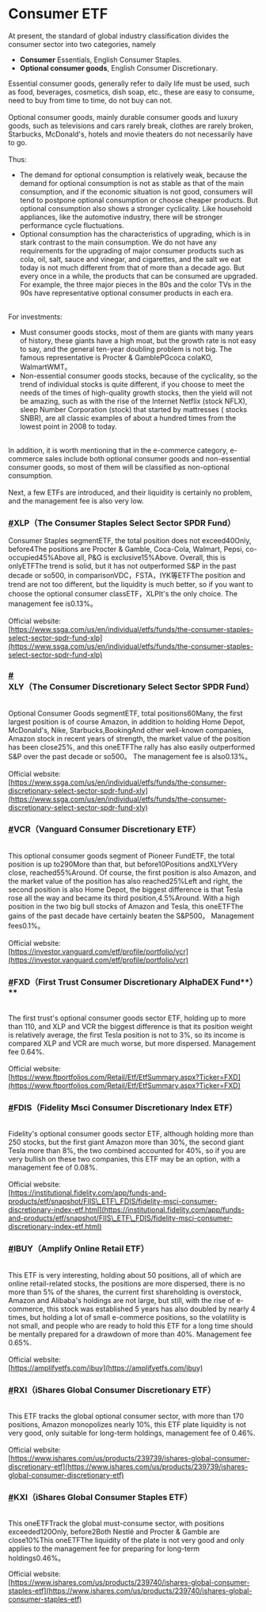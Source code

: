 # Consumer ETF

At present, the standard of global industry classification divides the consumer sector into two categories, namely

* **Consumer** Essentials, English Consumer Staples.
* **Optional consumer goods**, English Consumer Discretionary.

Essential consumer goods, generally refer to daily life must be used, such as food, beverages, cosmetics, dish soap, etc., these are easy to consume, need to buy from time to time, do not buy can not.\
\
Optional consumer goods, mainly durable consumer goods and luxury goods, such as televisions and cars rarely break, clothes are rarely broken, Starbucks, McDonald's, hotels and movie theaters do not necessarily have to go.\
\
Thus:

* The demand for optional consumption is relatively weak, because the demand for optional consumption is not as stable as that of the main consumption, and if the economic situation is not good, consumers will tend to postpone optional consumption or choose cheaper products. But optional consumption also shows a stronger cyclicality. Like household appliances, like the automotive industry, there will be stronger performance cycle fluctuations.
* Optional consumption has the characteristics of upgrading, which is in stark contrast to the main consumption. We do not have any requirements for the upgrading of major consumer products such as cola, oil, salt, sauce and vinegar, and cigarettes, and the salt we eat today is not much different from that of more than a decade ago. But every once in a while, the products that can be consumed are upgraded. For example, the three major pieces in the 80s and the color TVs in the 90s have representative optional consumer products in each era.

\
For investments:

* Must consumer goods stocks, most of them are giants with many years of history, these giants have a high moat, but the growth rate is not easy to say, and the general ten-year doubling problem is not big. The famous representative is Procter & GamblePGcoca colaKO, WalmartWMT。
* Non-essential consumer goods stocks, because of the cyclicality, so the trend of individual stocks is quite different, if you choose to meet the needs of the times of high-quality growth stocks, then the yield will not be amazing, such as with the rise of the Internet Netflix (stock NFLX), sleep Number Corporation (stock) that started by mattresses ( stocks SNBR), are all classic examples of about a hundred times from the lowest point in 2008 to today.

\
In addition, it is worth mentioning that in the e-commerce category, e-commerce sales include both optional consumer goods and non-essential consumer goods, so most of them will be classified as non-optional consumption.\
\
Next, a few ETFs are introduced, and their liquidity is certainly no problem, and the management fee is also very low.

### [#](https://course.yiwiz.com/zh/us\_investment/usstock\_consumer\_sector\_etf.html#xlp%EF%BC%88the-consumer-staples-select-sector-spdr-fund%EF%BC%89)XLP（The Consumer Staples Select Sector SPDR Fund） <a href="#emdk4" id="emdk4"></a>

Consumer Staples segmentETF, the total position does not exceed40Only, before4The positions are Procter & Gamble, Coca-Cola, Walmart, Pepsi, co-occupied45%Above all, P\&G is exclusive15%Above. Overall, this is onlyETFThe trend is solid, but it has not outperformed S\&P in the past decade or so500, in comparisonVDC，FSTA，IYK等ETFThe position and trend are not too different, but the liquidity is much better, so if you want to choose the optional consumer classETF，XLPIt's the only choice. The management fee is0.13%。\
\
Official website:\
[https://www.ssga.com/us/en/individual/etfs/funds/the-consumer-staples-select-sector-spdr-fund-xlp](https://www.ssga.com/us/en/individual/etfs/funds/the-consumer-staples-select-sector-spdr-fund-xlp)

### [#](https://course.yiwiz.com/zh/us\_investment/usstock\_consumer\_sector\_etf.html#xly%EF%BC%88the-consumer-discretionary-select-sector-spdr-fund%EF%BC%89)XLY（The Consumer Discretionary Select Sector SPDR Fund） <a href="#2zka0" id="2zka0"></a>

\
Optional Consumer Goods segmentETF, total positions60Many, the first largest position is of course Amazon, in addition to holding Home Depot, McDonald's, Nike, Starbucks,BookingAnd other well-known companies, Amazon stock in recent years of strength, the market value of the position has been close25%, and this oneETFThe rally has also easily outperformed S\&P over the past decade or so500。 The management fee is also0.13%。\
\
Official website:\
[https://www.ssga.com/us/en/individual/etfs/funds/the-consumer-discretionary-select-sector-spdr-fund-xly](https://www.ssga.com/us/en/individual/etfs/funds/the-consumer-discretionary-select-sector-spdr-fund-xly)

### [#](https://course.yiwiz.com/zh/us\_investment/usstock\_consumer\_sector\_etf.html#vcr%EF%BC%88vanguard-consumer-discretionary-etf%EF%BC%89)VCR（Vanguard Consumer Discretionary ETF） <a href="#lzddy" id="lzddy"></a>

\
This optional consumer goods segment of Pioneer FundETF, the total position is up to290More than that, but before10Positions andXLYVery close, reached55%Around. Of course, the first position is also Amazon, and the market value of the position has also reached25%Left and right, the second position is also Home Depot, the biggest difference is that Tesla rose all the way and became its third position,4.5%Around. With a high position in the two big bull stocks of Amazon and Tesla, this oneETFThe gains of the past decade have certainly beaten the S\&P500。 Management fees0.1%。\
\
Official website:\
[https://investor.vanguard.com/etf/profile/portfolio/vcr](https://investor.vanguard.com/etf/profile/portfolio/vcr)

### [#](https://course.yiwiz.com/zh/us\_investment/usstock\_consumer\_sector\_etf.html#fxd%EF%BC%88first-trust-consumer-discretionary-alphadex-fund-%EF%BC%89)FXD（First Trust Consumer Discretionary AlphaDEX Fund\*\*）\*\* <a href="#wclju" id="wclju"></a>

\
The first trust's optional consumer goods sector ETF, holding up to more than 110, and XLP and VCR the biggest difference is that its position weight is relatively average, the first Tesla position is not to 3%, so its income is compared XLP and VCR are much worse, but more dispersed. Management fee 0.64%.\
\
Official website:\
[https://www.ftportfolios.com/Retail/Etf/EtfSummary.aspx?Ticker=FXD](https://www.ftportfolios.com/Retail/Etf/EtfSummary.aspx?Ticker=FXD)

### [#](https://course.yiwiz.com/zh/us\_investment/usstock\_consumer\_sector\_etf.html#fdis%EF%BC%88fidelity-msci-consumer-discretionary-index-etf%EF%BC%89)FDIS（Fidelity Msci Consumer Discretionary Index ETF） <a href="#vuvne" id="vuvne"></a>

\
Fidelity's optional consumer goods sector ETF, although holding more than 250 stocks, but the first giant Amazon more than 30%, the second giant Tesla more than 8%, the two combined accounted for 40%, so if you are very bullish on these two companies, this ETF may be an option, with a management fee of 0.08%.\
\
Official website:\
[https://institutional.fidelity.com/app/funds-and-products/etf/snapshot/FIIS\_ETF\_FDIS/fidelity-msci-consumer-discretionary-index-etf.html](https://institutional.fidelity.com/app/funds-and-products/etf/snapshot/FIIS\_ETF\_FDIS/fidelity-msci-consumer-discretionary-index-etf.html)

### [#](https://course.yiwiz.com/zh/us\_investment/usstock\_consumer\_sector\_etf.html#ibuy%EF%BC%88amplify-online-retail-etf%EF%BC%89)IBUY（Amplify Online Retail ETF） <a href="#ywpmo" id="ywpmo"></a>

\
This ETF is very interesting, holding about 50 positions, all of which are online retail-related stocks, the positions are more dispersed, there is no more than 5% of the shares, the current first shareholding is overstock, Amazon and Alibaba's holdings are not large, but still, with the rise of e-commerce, this stock was established 5 years has also doubled by nearly 4 times, but holding a lot of small e-commerce positions, so the volatility is not small, and people who are ready to hold this ETF for a long time should be mentally prepared for a drawdown of more than 40%. Management fee 0.65%.\
\
Official website:\
[https://amplifyetfs.com/ibuy](https://amplifyetfs.com/ibuy)

### [#](https://course.yiwiz.com/zh/us\_investment/usstock\_consumer\_sector\_etf.html#rxi%EF%BC%88ishares-global-consumer-discretionary-etf%EF%BC%89)RXI（iShares Global Consumer Discretionary ETF） <a href="#3r10g" id="3r10g"></a>

\
This ETF tracks the global optional consumer sector, with more than 170 positions, Amazon monopolizes nearly 10%, this ETF plate liquidity is not very good, only suitable for long-term holdings, management fee of 0.46%.\
\
Official website:\
[https://www.ishares.com/us/products/239739/ishares-global-consumer-discretionary-etf](https://www.ishares.com/us/products/239739/ishares-global-consumer-discretionary-etf)

### [#](https://course.yiwiz.com/zh/us\_investment/usstock\_consumer\_sector\_etf.html#kxi%EF%BC%88ishares-global-consumer-staples-etf%EF%BC%89)KXI（iShares Global Consumer Staples ETF） <a href="#pvrvr" id="pvrvr"></a>

\
This oneETFTrack the global must-consume sector, with positions exceeded120Only, before2Both Nestlé and Procter & Gamble are close10%This oneETFThe liquidity of the plate is not very good and only applies to the management fee for preparing for long-term holdings0.46%。

Official website:\
[https://www.ishares.com/us/products/239740/ishares-global-consumer-staples-etf](https://www.ishares.com/us/products/239740/ishares-global-consumer-staples-etf)
